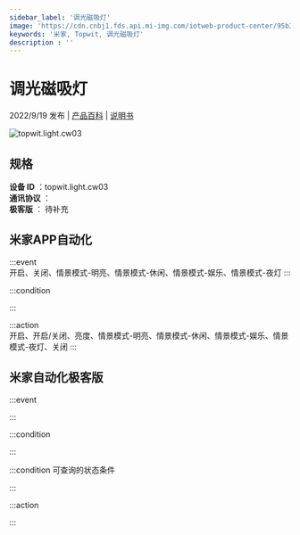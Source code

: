 ```yaml
---
sidebar_label: '调光磁吸灯'
image: 'https://cdn.cnbj1.fds.api.mi-img.com/iotweb-product-center/95b323aa47630cc63107f5d350352bf4_1662948587481.png?GalaxyAccessKeyId=AKVGLQWBOVIRQ3XLEW&Expires=9223372036854775807&Signature=4Qyzy15JNIsV64I4tKSx3nxW69Y='
keywords: '米家, Topwit, 调光磁吸灯'
description : ''
---
```

# 调光磁吸灯

2022/9/19 发布 | [产品百科](https://home.mi.com/webapp/content/baike/product/index.html?model=topwit.light.cw03/) | [说明书](https://home.mi.com/views/introduction.html?model=topwit.light.cw03&region=cn)

![topwit.light.cw03](https://cdn.cnbj1.fds.api.mi-img.com/iotweb-product-center/95b323aa47630cc63107f5d350352bf4_1662948587481.png?GalaxyAccessKeyId=AKVGLQWBOVIRQ3XLEW&Expires=9223372036854775807&Signature=4Qyzy15JNIsV64I4tKSx3nxW69Y=)

## 规格  
> 
**设备 ID** ：topwit.light.cw03  
**通讯协议** ：  
**极客版**  ： 待补充 


## 米家APP自动化  

:::event  
开启、关闭、情景模式-明亮、情景模式-休闲、情景模式-娱乐、情景模式-夜灯
:::

:::condition  

:::

:::action   
开启、开启/关闭、亮度、情景模式-明亮、情景模式-休闲、情景模式-娱乐、情景模式-夜灯、关闭
:::

## 米家自动化极客版  

:::event  

:::

:::condition  

:::

:::condition 可查询的状态条件  

:::

:::action  

:::

        
